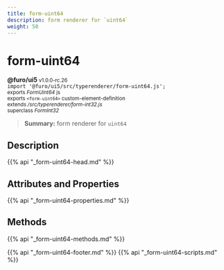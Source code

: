 ```yaml
---
title: form-uint64
description: form renderer for `uint64`
weight: 50
---
```


# form-uint64
**@furo/ui5** <small>v1.0.0-rc.26</small>
<br>`import '@furo/ui5/src/typerenderer/form-uint64.js';`<small>
<br>exports *FormUint64* js
<br>exports `<form-uint64>` custom-element-definition
<br>extends */src/typerenderer/form-int32.js*
<br>superclass *FormInt32*</small>

> **Summary:** form renderer for `uint64`

## Description



{{% api "_form-uint64-head.md" %}}

## Attributes and Properties
{{% api "_form-uint64-properties.md" %}}



## Methods
{{% api "_form-uint64-methods.md" %}}





{{% api "_form-uint64-footer.md" %}}
{{% api "_form-uint64-scripts.md" %}}

